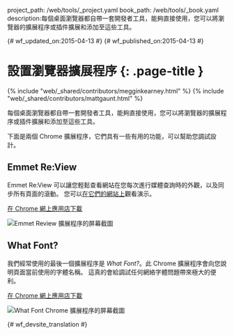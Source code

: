 project_path: /web/tools/_project.yaml
book_path: /web/tools/_book.yaml
description:每個桌面瀏覽器都自帶一套開發者工具，能夠直接使用，您可以將瀏覽器的擴展程序或插件擴展和添加至這些工具。

{# wf_updated_on:2015-04-13 #}
{# wf_published_on:2015-04-13 #}

# 設置瀏覽器擴展程序 {: .page-title }

{% include "web/_shared/contributors/megginkearney.html" %}
{% include "web/_shared/contributors/mattgaunt.html" %}

每個桌面瀏覽器都自帶一套開發者工具，能夠直接使用，您可以將瀏覽器的擴展程序或插件擴展和添加至這些工具。

下面是兩個 Chrome 擴展程序，它們具有一些有用的功能，可以幫助您調試設計。



## Emmet Re:View

Emmet Re:View 可以讓您輕鬆查看網站在您每次進行媒體查詢時的外觀，以及同步所有頁面的滾動。
您可以[在它們的網站上](http://re-view.emmet.io/)觀看演示。



[在 Chrome 網上應用店下載](https://chrome.google.com/webstore/detail/emmet-review/epejoicbhllgiimigokgjdoijnpaphdp)


<img src="imgs/emmet-review-extension.png" alt="Emmet Review 擴展程序的屏幕截圖" />

## What Font?

我們經常使用的最後一個擴展程序是 *What Font?*。此 Chrome 擴展程序會向您說明頁面當前使用的字體名稱。
這真的會給調試任何網絡字體問題帶來極大的便利。


[在 Chrome 網上應用店下載](https://chrome.google.com/webstore/detail/whatfont/jabopobgcpjmedljpbcaablpmlmfcogm)


<img src="imgs/what-font-extension.png" alt="What Font Chrome 擴展程序的屏幕截圖" />




{# wf_devsite_translation #}
